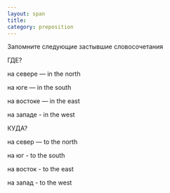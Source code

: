 ```yaml
---
layout: span
title: 
category: preposition
---
```

<span class="rules"><p>Запомните следующие застывшие словосочетания</p>
<p>ГДЕ?</p>
<p>на севере — in the north</p>
<p> на юге — in the south </p>
<p>на востоке — in the east</p>
<p> на западе - in the west</p>
<p>КУДА?</p>
<p>на север — to the north </p>
<p>на юг - to the south</p>
<p> на восток - to the east </p>
<p>на запад - to the west</p></span>